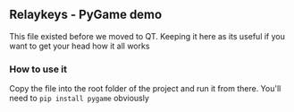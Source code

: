 ## Relaykeys - PyGame demo

This file existed before we moved to QT. Keeping it here as its useful if you want to get your head how it all works

### How to use it

Copy the file into the root folder of the project and run it from there. You'll need to ``pip install pygame`` obviously


